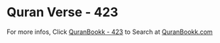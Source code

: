 # Quran Verse - 423 

For more infos, Click [QuranBookk - 423](https://www.quranbookk.com/quran/search?q=423) to Search at [QuranBookk.com](http://quranbookk.com/)